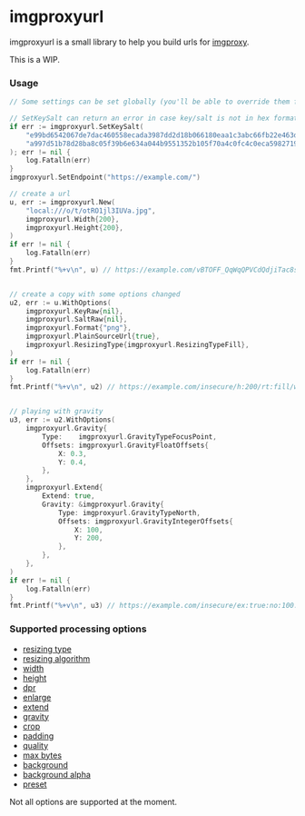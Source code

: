 # imgproxyurl

imgproxyurl is a small library to help you build urls for [imgproxy](https://github.com/imgproxy/imgproxy).

This is a WIP.

### Usage
```go
// Some settings can be set globally (you'll be able to override them for specific instances)

// SetKeySalt can return an error in case key/salt is not in hex format
if err := imgproxyurl.SetKeySalt(
	"e99bd6542067de7dac460558ecada3987dd2d18b066180eaa1c3abc66fb22e463d177ac8f64c93c44d0d78c35adcdda7e0b5f5a116b23ac3d1fa7a305d0727c4",
	"a997d51b78d28ba8c05f39b6e634a044b9551352b105f70a4c0fc4c0eca5982719a33527d0253810273bf4d8b747a261cd4898d3e46916cc57d1de8aac132870",
); err != nil {
    log.Fatalln(err)
}
imgproxyurl.SetEndpoint("https://example.com/")

// create a url
u, err := imgproxyurl.New(
    "local:///o/t/otRO1jl3IUVa.jpg",
    imgproxyurl.Width{200},
    imgproxyurl.Height{200},
)
if err != nil {
    log.Fatalln(err)
}
fmt.Printf("%+v\n", u) // https://example.com/vBTOFF_QqWqQPVCdQdjiTac8sn7EEVIh3c1UidkcvAM/h:200/w:200/bG9jYWw6Ly8vby90L290Uk8xamwzSVVWYS5qcGc


// create a copy with some options changed
u2, err := u.WithOptions(
    imgproxyurl.KeyRaw{nil},
    imgproxyurl.SaltRaw{nil},
    imgproxyurl.Format{"png"},
    imgproxyurl.PlainSourceUrl{true},
    imgproxyurl.ResizingType{imgproxyurl.ResizingTypeFill},
)
if err != nil {
    log.Fatalln(err)
}
fmt.Printf("%+v\n", u2) // https://example.com/insecure/h:200/rt:fill/w:200/plain/local%3A%2F%2F%2Fo%2Ft%2FotRO1jl3IUVa.jpg@png


// playing with gravity
u3, err := u2.WithOptions(
    imgproxyurl.Gravity{
        Type:    imgproxyurl.GravityTypeFocusPoint,
        Offsets: imgproxyurl.GravityFloatOffsets{
            X: 0.3,
            Y: 0.4,
        },
    },
    imgproxyurl.Extend{
        Extend: true,
        Gravity: &imgproxyurl.Gravity{
            Type: imgproxyurl.GravityTypeNorth,
            Offsets: imgproxyurl.GravityIntegerOffsets{
                X: 100,
                Y: 200,
            },
        },
    },
)
if err != nil {
    log.Fatalln(err)
}
fmt.Printf("%+v\n", u3) // https://example.com/insecure/ex:true:no:100:200/g:fp:0.3:0.4/h:200/rt:fill/w:200/plain/local%3A%2F%2F%2Fo%2Ft%2FotRO1jl3IUVa.jpg@png
```

### Supported processing options
- [resizing type](https://docs.imgproxy.net/#/generating_the_url_advanced?id=resizing-type)
- [resizing algorithm](https://docs.imgproxy.net/#/generating_the_url_advanced?id=resizing-algorithm)
- [width](https://docs.imgproxy.net/#/generating_the_url_advanced?id=width)
- [height](https://docs.imgproxy.net/#/generating_the_url_advanced?id=height)
- [dpr](https://docs.imgproxy.net/#/generating_the_url_advanced?id=dpr)
- [enlarge](https://docs.imgproxy.net/#/generating_the_url_advanced?id=enlarge)
- [extend](https://docs.imgproxy.net/#/generating_the_url_advanced?id=extend)
- [gravity](https://docs.imgproxy.net/#/generating_the_url_advanced?id=gravity)
- [crop](https://docs.imgproxy.net/#/generating_the_url_advanced?id=crop)
- [padding](https://docs.imgproxy.net/#/generating_the_url_advanced?id=padding)
- [quality](https://docs.imgproxy.net/#/generating_the_url_advanced?id=quality)
- [max bytes](https://docs.imgproxy.net/#/generating_the_url_advanced?id=max-bytes)
- [background](https://docs.imgproxy.net/#/generating_the_url_advanced?id=background)
- [background alpha](https://docs.imgproxy.net/#/generating_the_url_advanced?id=background-alpha)
- [preset](https://docs.imgproxy.net/#/generating_the_url_advanced?id=preset)

Not all options are supported at the moment.